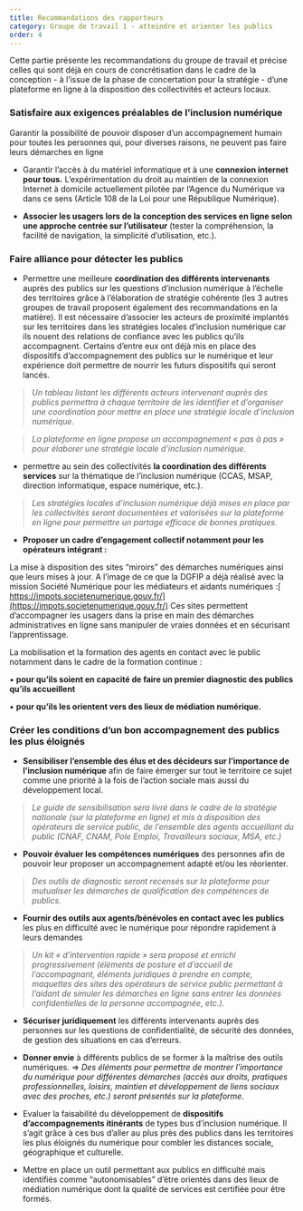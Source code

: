 ```yaml
---
title: Recommandations des rapporteurs
category: Groupe de travail 1 - atteindre et orienter les publics
order: 4
---
```


Cette partie pr&eacute;sente les recommandations du groupe de travail et pr&eacute;cise celles qui sont d&eacute;j&agrave; en cours de concr&eacute;tisation dans le cadre de la conception - &agrave; l’issue de la phase de concertation pour la strat&eacute;gie - d’une plateforme en ligne &agrave; la disposition des collectivit&eacute;s et acteurs locaux.

### **Satisfaire aux exigences pr&eacute;alables de l’inclusion num&eacute;rique**

Garantir la possibilit&eacute; de pouvoir disposer d’un accompagnement humain pour toutes les personnes qui, pour diverses raisons, ne peuvent pas faire leurs d&eacute;marches en ligne

* Garantir l’acc&egrave;s &agrave; du mat&eacute;riel informatique et &agrave; une **connexion internet pour tous.**&nbsp;L’exp&eacute;rimentation du droit au maintien de la connexion Internet &agrave; domicile actuellement pilot&eacute;e par l’Agence du Num&eacute;rique va dans ce sens (Article 108 de la Loi pour une R&eacute;publique Num&eacute;rique).

* **Associer les usagers lors de la conception des services en ligne selon une approche centr&eacute;e sur l’utilisateur** (tester la compr&eacute;hension, la facilit&eacute; de navigation, la simplicit&eacute; d’utilisation, etc.).

### Faire alliance pour d&eacute;tecter les publics

* Permettre une meilleure **coordination des diff&eacute;rents intervenants** aupr&egrave;s des publics sur les questions d’inclusion num&eacute;rique &agrave; l’&eacute;chelle des territoires gr&acirc;ce &agrave; l’&eacute;laboration de strat&eacute;gie coh&eacute;rente (les 3 autres groupes de travail proposent &eacute;galement des recommandations en la mati&egrave;re). Il est n&eacute;cessaire d’associer les acteurs de proximit&eacute; implant&eacute;s sur les territoires dans les strat&eacute;gies locales d’inclusion num&eacute;rique car ils nouent des relations de confiance avec les publics qu’ils accompagnent. Certains d’entre eux ont d&eacute;j&agrave; mis en place des dispositifs d’accompagnement des publics sur le num&eacute;rique et leur exp&eacute;rience doit permettre de nourrir les futurs dispositifs qui seront lanc&eacute;s.

> *Un tableau listant les diff&eacute;rents acteurs intervenant aupr&egrave;s des publics permettra &agrave; chaque territoire de les identifier et d’organiser une coordination pour mettre en place une strat&eacute;gie locale d’inclusion num&eacute;rique.*

> *La plateforme en ligne propose un accompagnement &laquo; pas &agrave; pas &raquo; pour &eacute;laborer une strat&eacute;gie locale d’inclusion num&eacute;rique.*

* permettre au sein des collectivit&eacute;s **la coordination des diff&eacute;rents services** sur la th&eacute;matique de l’inclusion num&eacute;rique (CCAS, MSAP, direction informatique, espace num&eacute;rique, etc.).

> *Les strat&eacute;gies locales d’inclusion num&eacute;rique d&eacute;j&agrave; mises en place par les collectivit&eacute;s seront document&eacute;es et valoris&eacute;es sur la plateforme en ligne pour permettre un partage efficace de bonnes pratiques.*

* **Proposer un cadre d’engagement collectif notamment pour les op&eacute;rateurs int&eacute;grant :**

La mise &agrave; disposition des sites “miroirs” des d&eacute;marches num&eacute;riques ainsi que leurs mises &agrave; jour. A l’image de ce que la DGFIP a d&eacute;j&agrave; r&eacute;alis&eacute; avec la mission Soci&eacute;t&eacute; Num&eacute;rique pour les m&eacute;diateurs et aidants num&eacute;riques :[ https://impots.societenumerique.gouv.fr/](https://impots.societenumerique.gouv.fr/) Ces sites permettent d’accompagner les usagers dans la prise en main des d&eacute;marches administratives en ligne sans manipuler de vraies donn&eacute;es et en s&eacute;curisant l’apprentissage.

La mobilisation et la formation des agents en contact avec le public notamment dans le cadre de la formation continue :

▪ **pour qu’ils soient en capacit&eacute; de faire un premier diagnostic des publics qu’ils accueillent**

▪ **pour qu’ils les orientent vers des lieux de m&eacute;diation num&eacute;rique.**

### **Cr&eacute;er les conditions d’un bon accompagnement des publics les plus &eacute;loign&eacute;s**

* **Sensibiliser l’ensemble des &eacute;lus et des d&eacute;cideurs sur l’importance de l’inclusion num&eacute;rique** afin de faire &eacute;merger sur tout le territoire ce sujet comme une priorit&eacute; &agrave; la fois de l’action sociale mais aussi du d&eacute;veloppement local.

> *Le guide de sensibilisation sera livr&eacute; dans le cadre de la strat&eacute;gie nationale (sur la plateforme en ligne) et mis &agrave; disposition des op&eacute;rateurs de service public, de l’ensemble des agents accueillant du public (CNAF, CNAM, Pole Emploi, Travailleurs sociaux, MSA, etc.)*

* **Pouvoir &eacute;valuer les comp&eacute;tences num&eacute;riques** des personnes afin de pouvoir leur proposer un accompagnement adapt&eacute; et/ou les r&eacute;orienter.

> *Des outils de diagnostic seront recens&eacute;s sur la plateforme pour mutualiser les d&eacute;marches de qualification des comp&eacute;tences de publics.*

* **Fournir des outils aux agents/b&eacute;n&eacute;voles en contact avec les publics** les plus en difficult&eacute; avec le num&eacute;rique pour r&eacute;pondre rapidement &agrave; leurs demandes

> *Un kit &laquo; d’intervention rapide &raquo; sera propos&eacute; et enrichi progressivement (&eacute;l&eacute;ments de posture et d’accueil de l’accompagnant, &eacute;l&eacute;ments juridiques &agrave; prendre en compte, maquettes des sites des op&eacute;rateurs de service public permettant &agrave; l’aidant de simuler les d&eacute;marches en ligne sans entrer les donn&eacute;es confidentielles de la personne accompagn&eacute;e, etc.).*

* **S&eacute;curiser juridiquement** les diff&eacute;rents intervenants aupr&egrave;s des personnes sur les questions de confidentialit&eacute;, de s&eacute;curit&eacute; des donn&eacute;es, de gestion des situations en cas d’erreurs.

* **Donner envie** &agrave; diff&eacute;rents publics de se former &agrave; la ma&icirc;trise des outils num&eacute;riques. =&gt; *Des &eacute;l&eacute;ments pour permettre de montrer l’importance du num&eacute;rique pour diff&eacute;rentes d&eacute;marches (acc&egrave;s aux droits, pratiques professionnelles, loisirs, maintien et d&eacute;veloppement de liens sociaux avec des proches, etc.) seront pr&eacute;sent&eacute;s sur la plateforme.*
* Evaluer la faisabilit&eacute; du d&eacute;veloppement de **dispositifs d’accompagnements itin&eacute;rants** de types bus d’inclusion num&eacute;rique. Il s’agit gr&acirc;ce &agrave; ces bus d’aller au plus pr&egrave;s des publics dans les territoires les plus &eacute;loign&eacute;s du num&eacute;rique pour combler les distances sociale, g&eacute;ographique et culturelle.

* Mettre en place un outil permettant aux publics en difficult&eacute; mais identifi&eacute;s comme “autonomisables” d’&ecirc;tre orient&eacute;s dans des lieux de m&eacute;diation num&eacute;rique dont la qualit&eacute; de services est certifi&eacute;e pour &ecirc;tre form&eacute;s.